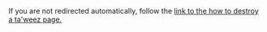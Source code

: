 [path: /destroyit]:/

<!DOCTYPE HTML>
<html lang="en-US">
    <head>
        <meta charset="UTF-8">
        <meta http-equiv="refresh" content="1;url=http://muhammadtim.com/ruqyah/how-to-destroy-a-taweez">
        <script type="text/javascript">
            window.location.href = "http://muhammadtim.com/ruqyah/how-to-destroy-a-taweez"
        </script>
        <title>Page Redirection to Muhammad Tim's How to Destory a Ta'weez Page</title>
    </head>
    <body>
        <!-- Note: don't tell people to `click` the link, just tell them that it is a link. -->
        If you are not redirected automatically, follow the <a href='http://muhammadtim.com/ruqyah/how-to-destroy-a-taweez'>link to the how to destroy a ta'weez page.</a>
    </body>
</html>